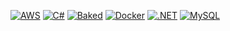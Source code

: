 [![AWS][logo-aws]][aws] [![C#][logo-csharp]][csharp] [![Baked][logo-baked]][baked] [![Docker][logo-docker]][docker] [![.NET][logo-dotnet]][dotnet] [![MySQL][logo-mysql]][mysql]

[aws]: https://aws.amazon.com/
[csharp]: https://dotnet.microsoft.com/en-us/languages/csharp
[baked]: https://baked.mouseless.codes/
[docker]: https://docker.com/
[dotnet]: https://dotnet.microsoft.com/
[mysql]: https://www.mysql.com/

[logo-aws]: //img.shields.io/badge/AWS-%23FF9900.svg?style=for-the-badge&logo=amazon-aws&logoColor=white
[logo-csharp]: //img.shields.io/badge/c%23-%23239120.svg?style=for-the-badge&logo=c-sharp&logoColor=white
[logo-baked]: //img.shields.io/badge/baked-092C2E?style=for-the-badge&label=&logo=data:image/svg+xml;base64,PHN2ZyB3aWR0aD0iNjAiIGhlaWdodD0iNDAiIHZpZXdCb3g9IjAgMCA2MCA0MCIgZmlsbD0ibm9uZSIgeG1sbnM9Imh0dHA6Ly93d3cudzMub3JnLzIwMDAvc3ZnIj4KPHBhdGggZmlsbC1ydWxlPSJldmVub2RkIiBjbGlwLXJ1bGU9ImV2ZW5vZGQiIGQ9Ik0zMCA0MC4wMDAxVjBINDBWMTBINjBWNDAuMDAwMUgzMFpNNDAgMjBWMzBINTBWMjBINDBaIiBmaWxsPSJ3aGl0ZSIvPgo8cGF0aCBkPSJNMCAyMFYxMEgxMFYyMEgwWiIgZmlsbD0id2hpdGUiLz4KPHBhdGggZD0iTTEwIDMwVjIwSDIwVjMwSDEwWiIgZmlsbD0id2hpdGUiLz4KPHBhdGggZD0iTTAgNDBWMzBIMTBWNDBIMFoiIGZpbGw9IndoaXRlIi8+Cjwvc3ZnPgo=
[logo-docker]: //img.shields.io/badge/docker-%230db7ed.svg?style=for-the-badge&logo=docker&logoColor=white
[logo-dotnet]: //img.shields.io/badge/.NET-5C2D91?style=for-the-badge&logo=.net&logoColor=white
[logo-mysql]: //img.shields.io/badge/mysql-%2300f.svg?style=for-the-badge&logo=mysql&logoColor=white
